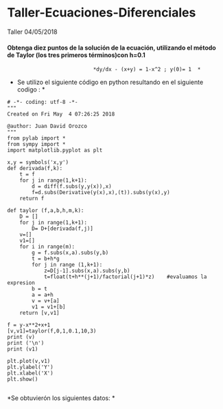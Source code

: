 # Taller-Ecuaciones-Diferenciales
Taller 04/05/2018

#### Obtenga diez puntos de la solución de la ecuación, utilizando el método de Taylor (los tres primeros términos)con h=0.1
                                *dy/dx - (x+y) = 1-x^2 ; y(0)= 1  *
* Se utilizo el siguiente código en python resultando en el siguiente codigo : *  

```
# -*- coding: utf-8 -*-
"""
Created on Fri May  4 07:26:25 2018

@author: Juan David Orozco
"""
from pylab import *
from sympy import *
import matplotlib.pyplot as plt

x,y = symbols('x,y')
def derivada(f,k):
    t = f
    for j in range(1,k+1):
        d = diff(f.subs(y,y(x)),x)
        f=d.subs(Derivative(y(x),x),(t)).subs(y(x),y)
    return f

def taylor (f,a,b,h,m,k):
    D = []
    for j in range(1,k+1):    
        D= D+[derivada(f,j)]
    v=[]
    v1=[]
    for i in range(m):
        g = f.subs(x,a).subs(y,b)
        t = b+h*g
        for j in range (1,k+1):
            z=D[j-1].subs(x,a).subs(y,b)
            t=float(t+h**(j+1)/factorial(j+1)*z)    #evaluamos la expresion
        b = t
        a = a+h
        v = v+[a]
        v1 = v1+[b]
    return [v,v1]

f = y-x**2+x+1
[v,v1]=taylor(f,0,1,0.1,10,3)
print (v)
print ('\n')
print (v1)

plt.plot(v,v1)
plt.ylabel('Y')
plt.xlabel('X')
plt.show()


```  

*Se obtuvierón los siguientes datos: *  

                                

                                
